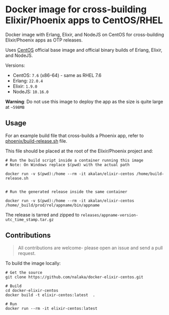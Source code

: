 # Docker image for cross-building Elixir/Phoenix apps to CentOS/RHEL

Docker image with Erlang, Elixir, and NodeJS on CentOS for cross-building Elixir/Phoenix apps as OTP releases.

Uses [CentOS](https://hub.docker.com/_/centos/) official base image and official binary 
builds of Erlang, Elixir, and NodeJS. 

Versions:

  - CentOS: `7.6` (x86-64) - same as RHEL 7.6
  - Erlang: `22.0.4`
  - Elixir: `1.9.0`
  - NodeJS: `10.16.0`

**Warning**: Do not use this image to deploy the app as the size is quite large at `~598MB`

## Usage

For an example build file that cross-builds a Phoenix app, refer to  [phoenix/build-release.sh](./phoenix/build-release.sh) file.

This file should be placed at the root of the Elixir/Phoenix project and:

```shell
# Run the build script inside a container running this image
# Note: On Windows replace $(pwd) with the actual path

docker run -v $(pwd):/home --rm -it akalan/elixir-centos /home/build-release.sh


# Run the generated release inside the same container

docker run -v $(pwd):/home --rm -it akalan/elixir-centos /home/_build/prod/rel/appname/bin/appname
```

The release is tarred and zipped to `releases/appname-version-utc_time_stamp.tar.gz`

## Contributions

> All contributions are welcome- please open an issue and send a pull request.

To build the image locally:

```shell
# Get the source
git clone https://github.com/nalaka/docker-elixir-centos.git

# Build
cd docker-elixir-centos
docker build -t elixir-centos:latest  . 

# Run
docker run --rm -it elixir-centos:latest
```
